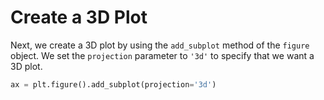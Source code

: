# Create a 3D Plot

Next, we create a 3D plot by using the `add_subplot` method of the `figure` object. We set the `projection` parameter to `'3d'` to specify that we want a 3D plot.

```python
ax = plt.figure().add_subplot(projection='3d')
```
